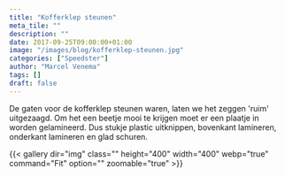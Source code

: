 ```yaml
---
title: "Kofferklep steunen"
meta_tile: ""
description: ""
date: 2017-09-25T09:00:00+01:00
image: "/images/blog/kofferklep-steunen.jpg"
categories: ["Speedster"]
author: "Marcel Venema" 
tags: []
draft: false
---
```


De gaten voor de kofferklep steunen waren, laten we het zeggen 'ruim' uitgezaagd. Om het een beetje mooi te krijgen moet er een plaatje in worden gelamineerd. Dus stukje plastic uitknippen, bovenkant lamineren, onderkant lamineren en glad schuren.

{{< gallery dir="img" class="" height="400" width="400" webp="true" command="Fit" option="" zoomable="true" >}}

&nbsp;
